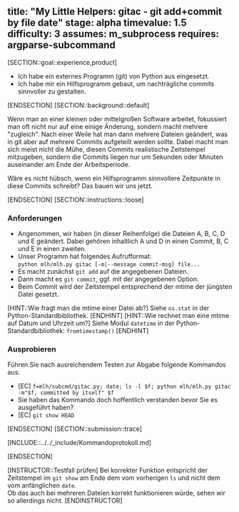 title: "My Little Helpers: gitac - git add+commit by file date"
stage: alpha
timevalue: 1.5
difficulty: 3
assumes: m_subprocess
requires: argparse-subcommand
---
[SECTION::goal::experience,product]

- Ich habe ein externes Programm (git) von Python aus eingesetzt.
- Ich habe mir ein Hilfsprogramm gebaut, um nachträgliche commits sinnvoller zu gestalten.

[ENDSECTION]
[SECTION::background::default]

Wenn man an einer kleinen oder mittelgroßen Software arbeitet, fokussiert man oft
nicht nur auf eine einige Änderung, sondern macht mehrere "zugleich".
Nach einer Weile hat man dann mehrere Dateien geändert, was in git aber auf mehrere
Commits aufgeteilt werden sollte.
Dabei macht man sich meist nicht die Mühe, diesen Commits realistische Zeitstempel
mitzugeben, sondern die Commits liegen nur um Sekunden oder Minuten auseinander
am Ende der Arbeitsperiode.

Wäre es nicht hübsch, wenn ein Hilfsprogramm sinnvollere Zeitpunkte in diese Commits schreibt?
Das bauen wir uns jetzt.

[ENDSECTION]
[SECTION::instructions::loose]

### Anforderungen

- Angenommen, wir haben (in dieser Reihenfolge) die Dateien A, B, C, D und E geändert.
  Dabei gehören inhaltlich A und D in einen Commit, B, C und E in einen zweiten.
- Unser Programm hat folgendes Aufrufformat:   
  `python mlh/mlh.py gitac [-m|--message commit-msg] file...`
- Es macht zunächst `git add` auf die angegebenen Dateien.
- Dann macht es `git commit`, ggf. mit der angegebenen Option.
- Beim Commit wird der Zeitstempel entsprechend der mtime der jüngsten Datei gesetzt.

[HINT::Wie fragt man die mtime einer Datei ab?]
Siehe `os.stat` in der Python-Standardbibliothek.
[ENDHINT]
[HINT::Wie rechnet man eine mtime auf Datum und Uhrzeit um?]
Siehe Modul `datetime` in der Python-Standardbibliothek: `fromtimestamp()`
[ENDHINT]


### Ausprobieren

Führen Sie nach ausreichendem Testen zur Abgabe folgende Kommandos aus:

- [EC] `f=mlh/subcmd/gitac.py; date; ls -l $f; python mlh/mlh.py gitac -m"$f, committed by itself" $f`
- Sie haben das Kommando doch hoffentlich verstanden bevor Sie es ausgeführt haben?
- [EC] `git show HEAD`

[ENDSECTION]
[SECTION::submission::trace]

[INCLUDE::../../_include/Kommandoprotokoll.md]

[ENDSECTION]

[INSTRUCTOR::Testfall prüfen]
Bei korrekter Funktion entspricht der Zeitstempel im `git show` am Ende dem
vom vorherigen `ls` und nicht dem vom anfänglichen `date`.  
Ob das auch bei mehreren Dateien korrekt funktionieren würde, sehen wir so allerdings nicht.
[ENDINSTRUCTOR]

